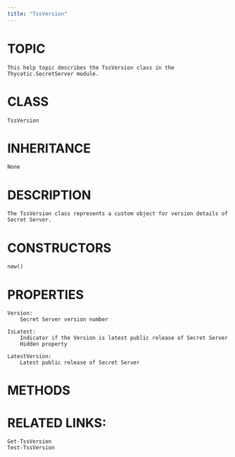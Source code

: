 ```yaml
---
title: "TssVersion"
---
```


# TOPIC
    This help topic describes the TssVersion class in the Thycotic.SecretServer module.

# CLASS
    TssVersion

# INHERITANCE
    None

# DESCRIPTION
    The TssVersion class represents a custom object for version details of Secret Server.

# CONSTRUCTORS
    new()

# PROPERTIES
    Version:
        Secret Server version number

    IsLatest:
        Indicator if the Version is latest public release of Secret Server
        Hidden property

    LatestVersion:
        Latest public release of Secret Server

# METHODS

# RELATED LINKS:
    Get-TssVersion
    Test-TssVersion